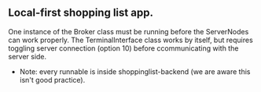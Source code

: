 ## Local-first shopping list app.

One instance of the Broker class must be running before the ServerNodes can work properly.
The TerminalInterface class works by itself, but requires toggling server connection (option 10) before ccommunicating with the server side.

- Note: every runnable is inside shoppinglist-backend (we are aware this isn't good practice).
